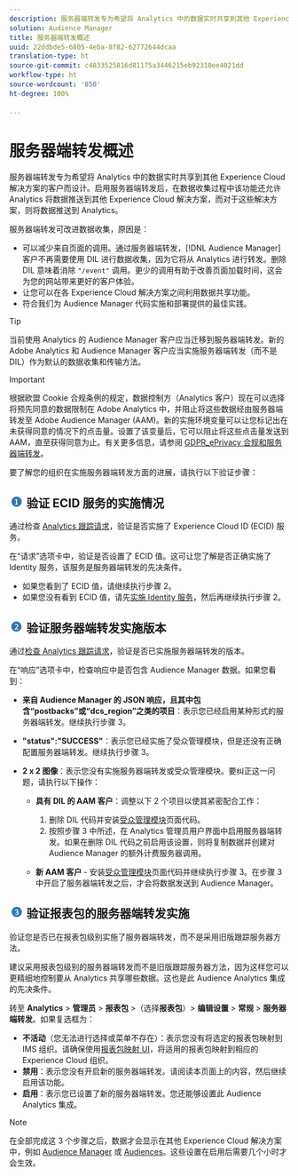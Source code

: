 ```yaml
---
description: 服务器端转发专为希望将 Analytics 中的数据实时共享到其他 Experience Cloud 解决方案的客户而设计。启用服务器端转发后，在数据收集过程中该功能还允许 Analytics 将数据推送到其他 Experience Cloud 解决方案，而对于这些解决方案，则将数据推送到 Analytics。
solution: Audience Manager
title: 服务器端转发概述
uuid: 22ddbde5-6805-4eba-8f82-62772644dcaa
translation-type: ht
source-git-commit: c4833525816d81175a3446215eb92310ee4021dd
workflow-type: ht
source-wordcount: '850'
ht-degree: 100%

---
```



# 服务器端转发概述

服务器端转发专为希望将 Analytics 中的数据实时共享到其他 Experience Cloud 解决方案的客户而设计。启用服务器端转发后，在数据收集过程中该功能还允许 Analytics 将数据推送到其他 Experience Cloud 解决方案，而对于这些解决方案，则将数据推送到 Analytics。

服务器端转发可改进数据收集，原因是：

* 可以减少来自页面的调用。通过服务器端转发，[!DNL Audience Manager] 客户不再需要使用 DIL 进行数据收集，因为它将从 Analytics 进行转发。删除 DIL 意味着消除 `"/event"` 调用。更少的调用有助于改善页面加载时间，这会为您的网站带来更好的客户体验。
* 让您可以在各 Experience Cloud 解决方案之间利用数据共享功能。
* 符合我们为 Audience Manager 代码实施和部署提供的最佳实践。

>[!TIP]
>
>当前使用 Analytics 的 Audience Manager 客户应当迁移到服务器端转发。新的 Adobe Analytics 和 Audience Manager 客户应当实施服务器端转发（而不是 DIL）作为默认的数据收集和传输方法。

>[!IMPORTANT]
>根据欧盟 Cookie 合规条例的规定，数据控制方（Analytics 客户）现在可以选择将预先同意的数据限制在 Adobe Analytics 中，并阻止将这些数据经由服务器端转发至 Adobe Audience Manager (AAM)。新的实施环境变量可以让您标记出在未获得同意的情况下的点击量。设置了该变量后，它可以阻止将这些点击量发送到 AAM，直至获得同意为止。有关更多信息，请参阅 [GDPR_ePrivacy 合规和服务器端转发](/help/admin/admin/c-server-side-forwarding/ssf-gdpr.md)。

要了解您的组织在实施服务器端转发方面的进展，请执行以下验证步骤：

## ![step1_icon.png 图像](assets/step1_icon.png) 验证 ECID 服务的实施情况

通过检查 [Analytics 跟踪请求](https://docs.adobe.com/content/help/zh-Hans/id-service/using/implementation/test-verify.html)，验证是否实施了 Experience Cloud ID (ECID) 服务。

在“请求”选项卡中，验证是否设置了 ECID 值。这可让您了解是否正确实施了 Identity 服务，该服务是服务器端转发的先决条件。

* 如果您看到了 ECID 值，请继续执行步骤 2。
* 如果您没有看到 ECID 值，请先[实施 Identity 服务](https://docs.adobe.com/content/help/zh-Hans/id-service/using/implementation/implementation-guides.html)，然后再继续执行步骤 2。

## ![step2_icon.png 图像](assets/step2_icon.png) 验证服务器端转发实施版本

通过[检查 Analytics 跟踪请求](/help/admin/admin/c-server-side-forwarding/ssf-verify.md)，验证是否已实施服务器端转发的版本。

在“响应”选项卡中，检查响应中是否包含 Audience Manager 数据。如果您看到：

* **来自 Audience Manager 的 JSON 响应，且其中包含“postbacks”或“dcs_region”之类的项目**：表示您已经启用某种形式的服务器端转发。继续执行步骤 3。
* **&quot;status&quot;:&quot;SUCCESS&quot;**：表示您已经实施了受众管理模块，但是还没有正确配置服务器端转发。继续执行步骤 3。
* **2 x 2 图像**：表示您没有实施服务器端转发或受众管理模块。要纠正这一问题，请执行以下操作：

   * **具有 DIL 的 AAM 客户**：调整以下 2 个项目以使其紧密配合工作：

      1. 删除 DIL 代码并安装[受众管理模块](https://docs.adobe.com/content/help/zh-Hans/audience-manager/user-guide/implementation-integration-guides/integration-other-solutions/audience-management-module.html)页面代码。
      1. 按照步骤 3 中所述，在 Analytics 管理员用户界面中启用服务器端转发。如果在删除 DIL 代码之前启用该设置，则将复制数据并创建对 Audience Manager 的额外计费服务器调用。
   * **新 AAM 客户** - 安装[受众管理模块](https://docs.adobe.com/content/help/zh-Hans/audience-manager/user-guide/implementation-integration-guides/integration-other-solutions/audience-management-module.html)页面代码并继续执行步骤 3。在步骤 3 中开启了服务器端转发之后，才会将数据发送到 Audience Manager。


## ![step3_icon.png 图像](assets/step3_icon.png) 验证报表包的服务器端转发实施

验证您是否已在报表包级别实施了服务器端转发，而不是采用旧版跟踪服务器方法。

建议采用报表包级别的服务器端转发而不是旧版跟踪服务器方法，因为这样您可以更精细地控制要从 Analytics 共享哪些数据。这也是此 Audience Analytics 集成的先决条件。

转至 **Analytics** > **管理员** > **报表包** >（选择&#x200B;**报表包**）> **编辑设置** > **常规** > **服务器端转发**。如果复选框为：

* **不活动**（您无法进行选择或菜单不存在）：表示您没有将选定的报表包映射到 IMS 组织。请确保使用[报表包映射 UI](https://docs.adobe.com/content/help/zh-Hans/core-services/interface/about-core-services/report-suite-mapping.html)，将适用的报表包映射到相应的 Experience Cloud 组织。
* **禁用**：表示您没有开启新的服务器端转发。请阅读本页面上的内容，然后继续启用该功能。
* **启用**：表示您已设置了新的服务器端转发。您还能够设置此 Audience Analytics 集成。

>[!NOTE]
>
>在全部完成这 3 个步骤之后，数据才会显示在其他 Experience Cloud 解决方案中，例如 [Audience Manager](https://docs.adobe.com/content/help/zh-Hans/audience-manager/user-guide/aam-home.html) 或 [Audiences](https://docs.adobe.com/content/help/zh-Hans/core-services/interface/audiences/audience-library.html)。这些设置在启用后需要几个小时才会生效。


